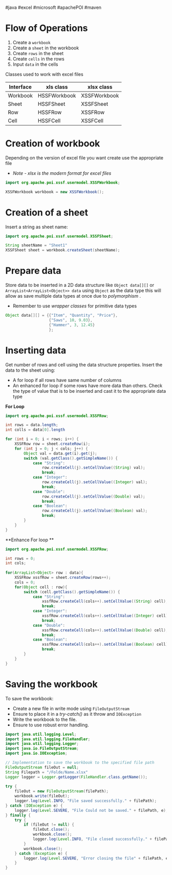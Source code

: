 #java #excel #microsoft #apachePOI #maven 

# Flow of Operations
1. Create a `workbook`
2. Create a `sheet` in the workbook
3. Create `rows` in the sheet
4. Create `cells` in the rows
5. Input `data` in the cells

Classes used to work with excel files

| **Interface** | **xls class** | **xlsx class** |
| ------------- | ------------- | -------------- |
| Workbook      | HSSFWorkbook  | XSSFWorkbook   |
| Sheet         | HSSFSheet     | XSSFSheet      |
| Row           | HSSFRow       | XSSFRow        |
| Cell          | HSSFCell      | XSSFCell       |
# Creation of workbook
Depending on the version of excel file you want create use the appropriate file
- *Note - xlsx is the modern format for excel files* 

```java
import org.apache.poi.xssf.usermodel.XSSFWorkbook;

XSSFWorkbook workbook = new XSSFWorkbook();
```

# Creation of a sheet
Insert a string as sheet name:
```java
import org.apache.poi.xssf.usermodel.XSSFSheet;

String sheetName = "Sheet1"
XSSFSheet sheet = workbook.createSheet(sheetName);
```

# Prepare data
Store data to be inserted in a 2D data structure like `Object data[][]` or `ArrayList<ArrayList<Object>> data` using `Object` as the data type this will allow as save multiple data types at once due to *polymorphism* .
- Remember to use *wrapper classes* for primitive data types

```java
Object data[][] = {{"Item", "Quantity", "Price"},
				   {"Saws", 10, 9.03},
				   {"Hammer", 3, 12.45}
				   };
```

# Inserting data
Get number of rows and cell using the data structure properties.
Insert the data to the sheet using:
- A for loop if all rows have same number of columns
- An enhanced for loop if some rows have more data than others.
Check the type of value that is to be inserted and cast it to the appropriate data type

**For Loop** 
```java
import org.apache.poi.xssf.usermodel.XSSFRow;

int rows = data.length;
int colls = data[0].length

for (int i = 0; i < rows; i++) {  
    XSSFRow row = sheet.createRow(i);  
    for (int j = 0; j < cols; j++) {  
        Object val = data.get(i).get(j);  
        switch (val.getClass().getSimpleName()) {  
            case "String":  
                row.createCell(j).setCellValue((String) val);  
                break;  
            case "Integer":  
                row.createCell(j).setCellValue((Integer) val);  
                break;  
            case "Double":  
                row.createCell(j).setCellValue((Double) val);  
                break;  
            case "Boolean":  
                row.createCell(j).setCellValue((Boolean) val);  
                break;  
        }  
    }  
}
```

**Enhance For loop ** 
```java
import org.apache.poi.xssf.usermodel.XSSFRow;

int rows = 0;  
int cols;  
  
for(ArrayList<Object> row : data){  
    XSSFRow xssfRow = sheet.createRow(rows++);  
    cols = 0;  
    for(Object cell : row){  
        switch (cell.getClass().getSimpleName()) {  
            case "String":  
                xssfRow.createCell(cols++).setCellValue((String) cell);  
                break;  
            case "Integer":  
                xssfRow.createCell(cols++).setCellValue((Integer) cell);  
                break;  
            case "Double":  
                xssfRow.createCell(cols++).setCellValue((Double) cell);  
                break;  
            case "Boolean":  
                xssfRow.createCell(cols++).setCellValue((Boolean) cell);  
                break;  
        }  
    }  
}
```

# Saving the workbook
To save the workbook:
- Create a new file in write mode using `FileOutputStream`
- Ensure to place it in a *try-catch()* as it throw and `IOException`
- Write the workbook to the file.
- Ensure to use robust error handling.

```java
import java.util.logging.Level;  
import java.util.logging.FileHandler;  
import java.util.logging.Logger;
import java.io.FileOutputStream;  
import java.io.IOException;

// Implementation to save the workbook to the specified file path  
FileOutputStream fileOut = null;  
String Filepath = "/Folde/Name.xlsx"
Logger logger = Logger.getLogger(FileHandler.class.getName());
  
try {  
    fileOut = new FileOutputStream(filePath);  
    workbook.write(fileOut);  
    logger.log(Level.INFO, "File saved successfully." + filePath);  
} catch (IOException e) {  
    logger.log(Level.SEVERE, "File Could not be saved." + filePath, e);  
} finally {  
    try {  
        if (fileOut != null) {  
            fileOut.close();  
            workbook.close();  
            logger.log(Level.INFO, "File closed successfully." + filePath);  
        }  
        workbook.close();  
    } catch (Exception e) {  
        logger.log(Level.SEVERE, "Error closing the file" + filePath, e);  
    }  
}
```